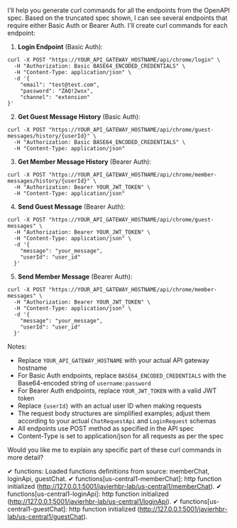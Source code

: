 I'll help you generate curl commands for all the endpoints from the OpenAPI spec. Based on the truncated spec shown, I can see several endpoints that require either Basic Auth or Bearer Auth. I'll create curl commands for each endpoint:

1. **Login Endpoint** (Basic Auth):
```shell script
curl -X POST "https://YOUR_API_GATEWAY_HOSTNAME/api/chrome/login" \
  -H "Authorization: Basic BASE64_ENCODED_CREDENTIALS" \
  -H "Content-Type: application/json" \
  -d '{
    "email": "test@test.com",
    "password": "ZAQ!2wsx",
    "channel": "extension"
}'
```

2. **Get Guest Message History** (Basic Auth):
```shell script
curl -X POST "https://YOUR_API_GATEWAY_HOSTNAME/api/chrome/guest-messages/history/{userId}" \
  -H "Authorization: Basic BASE64_ENCODED_CREDENTIALS" \
  -H "Content-Type: application/json"
```

3. **Get Member Message History** (Bearer Auth):
```shell script
curl -X POST "https://YOUR_API_GATEWAY_HOSTNAME/api/chrome/member-messages/history/{userId}" \
  -H "Authorization: Bearer YOUR_JWT_TOKEN" \
  -H "Content-Type: application/json"
```

4. **Send Guest Message** (Bearer Auth):
```shell script
curl -X POST "https://YOUR_API_GATEWAY_HOSTNAME/api/chrome/guest-messages" \
  -H "Authorization: Bearer YOUR_JWT_TOKEN" \
  -H "Content-Type: application/json" \
  -d '{
    "message": "your_message",
    "userId": "user_id"
  }'
```

5. **Send Member Message** (Bearer Auth):
```shell script
curl -X POST "https://YOUR_API_GATEWAY_HOSTNAME/api/chrome/member-messages" \
  -H "Authorization: Bearer YOUR_JWT_TOKEN" \
  -H "Content-Type: application/json" \
  -d '{
    "message": "your_message",
    "userId": "user_id"
  }'
```

Notes:
- Replace `YOUR_API_GATEWAY_HOSTNAME` with your actual API gateway hostname
- For Basic Auth endpoints, replace `BASE64_ENCODED_CREDENTIALS` with the Base64-encoded string of `username:password`
- For Bearer Auth endpoints, replace `YOUR_JWT_TOKEN` with a valid JWT token
- Replace `{userId}` with an actual user ID when making requests
- The request body structures are simplified examples; adjust them according to your actual `ChatRequestApi` and `LoginRequest` schemas
- All endpoints use POST method as specified in the API spec
- Content-Type is set to application/json for all requests as per the spec

Would you like me to explain any specific part of these curl commands in more detail?



✔  functions: Loaded functions definitions from source: memberChat, loginApi, guestChat.
✔  functions[us-central1-memberChat]: http function initialized (http://127.0.0.1:5001/javierhbr-lab/us-central1/memberChat).
✔  functions[us-central1-loginApi]: http function initialized (http://127.0.0.1:5001/javierhbr-lab/us-central1/loginApi).
✔  functions[us-central1-guestChat]: http function initialized (http://127.0.0.1:5001/javierhbr-lab/us-central1/guestChat).



